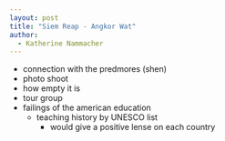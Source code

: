 ```yaml
---
layout: post
title: "Siem Reap - Angkor Wat"
author:
  - Katherine Nammacher
---
```



- connection with the predmores (shen)
- photo shoot
- how empty it is 
- tour group
- failings of the american education 
  - teaching history by UNESCO list
    - would give a positive lense on each country